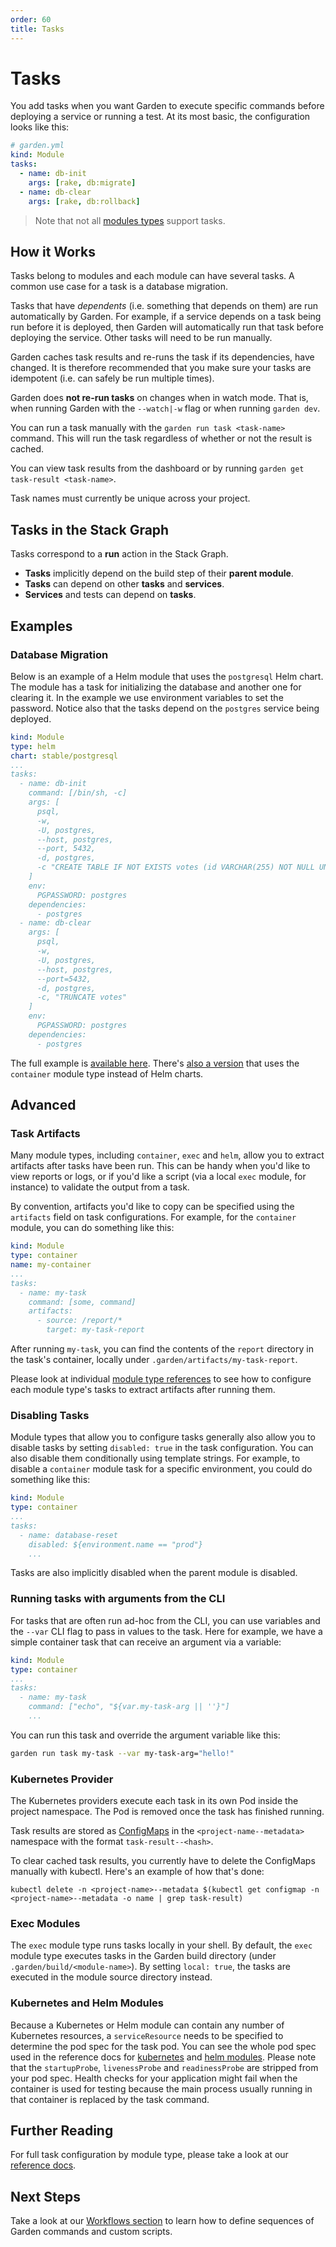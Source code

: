 ```yaml
---
order: 60
title: Tasks
---
```


# Tasks

You add tasks when you want Garden to execute specific commands before deploying a service or running a test. At its most basic, the configuration looks like this:

```yaml
# garden.yml
kind: Module
tasks:
  - name: db-init
    args: [rake, db:migrate]
  - name: db-clear
    args: [rake, db:rollback]
```

> Note that not all [modules types](../reference/module-types/README.md) support tasks.

## How it Works

Tasks belong to modules and each module can have several tasks. A common use case for a task is a database migration.

Tasks that have _dependents_ (i.e. something that depends on them) are run automatically by Garden. For example, if a service depends on a task being run before it is deployed, then Garden will automatically run that task before deploying the service. Other tasks will need to be run manually.

Garden caches task results and re-runs the task if its dependencies, have changed. It is therefore recommended that you make sure your tasks are idempotent (i.e. can safely be run multiple times).

Garden does **not re-run tasks** on changes when in watch mode. That is, when running Garden with the `--watch|-w` flag or when running `garden dev`.

You can run a task manually with the `garden run task <task-name>` command. This will run the task regardless of whether or not the result is cached.

You can view task results from the dashboard or by running `garden get task-result <task-name>`.

Task names must currently be unique across your project.

## Tasks in the Stack Graph

Tasks correspond to a **run** action in the Stack Graph.

- **Tasks** implicitly depend on the build step of their **parent module**.
- **Tasks** can depend on other **tasks** and **services**.
- **Services** and tests can depend on **tasks**.

## Examples

### Database Migration

Below is an example of a Helm module that uses the `postgresql` Helm chart. The module has a task for initializing the database and another one for clearing it. In the example we use environment variables to set the password. Notice also that the tasks depend on the `postgres` service being deployed.

```yaml
kind: Module
type: helm
chart: stable/postgresql
...
tasks:
  - name: db-init
    command: [/bin/sh, -c]
    args: [
      psql,
      -w,
      -U, postgres,
      --host, postgres,
      --port, 5432,
      -d, postgres,
      -c "CREATE TABLE IF NOT EXISTS votes (id VARCHAR(255) NOT NULL UNIQUE, vote VARCHAR(255) NOT NULL, created_at timestamp default NULL)"
    ]
    env:
      PGPASSWORD: postgres
    dependencies:
      - postgres
  - name: db-clear
    args: [
      psql,
      -w,
      -U, postgres,
      --host, postgres,
      --port=5432,
      -d, postgres,
      -c, "TRUNCATE votes"
    ]
    env:
      PGPASSWORD: postgres
    dependencies:
      - postgres
```

The full example is [available here](https://github.com/garden-io/garden/tree/0.12.60/examples/vote-helm/postgres/garden.yml). There's [also a version](https://github.com/garden-io/garden/tree/0.12.60/examples/vote) that uses the `container` module type instead of Helm charts.

## Advanced

### Task Artifacts

Many module types, including `container`, `exec` and `helm`, allow you to extract artifacts after tasks have been run. This can be handy when you'd like to view reports or logs, or if you'd like a script (via a local `exec` module, for instance) to validate the output from a task.

By convention, artifacts you'd like to copy can be specified using the `artifacts` field on task configurations. For example, for the `container` module, you can do something like this:

```yaml
kind: Module
type: container
name: my-container
...
tasks:
  - name: my-task
    command: [some, command]
    artifacts:
      - source: /report/*
        target: my-task-report
```

After running `my-task`, you can find the contents of the `report` directory in the task's container, locally under `.garden/artifacts/my-task-report`.

Please look at individual [module type references](../reference/module-types/README.md) to see how to configure each module type's tasks to extract artifacts after running them.

### Disabling Tasks

Module types that allow you to configure tasks generally also allow you to disable tasks by setting `disabled: true` in the task configuration. You can also disable them conditionally using template strings. For example, to disable a `container` module task for a specific environment, you could do something like this:

```yaml
kind: Module
type: container
...
tasks:
  - name: database-reset
    disabled: ${environment.name == "prod"}
    ...
```

Tasks are also implicitly disabled when the parent module is disabled.

### Running tasks with arguments from the CLI

For tasks that are often run ad-hoc from the CLI, you can use variables and the `--var` CLI flag to pass in values to the task.
Here for example, we have a simple container task that can receive an argument via a variable:

```yaml
kind: Module
type: container
...
tasks:
  - name: my-task
    command: ["echo", "${var.my-task-arg || ''}"]
    ...
```

You can run this task and override the argument variable like this:

```sh
garden run task my-task --var my-task-arg="hello!"
```

### Kubernetes Provider

The Kubernetes providers execute each task in its own Pod inside the project namespace. The Pod is removed once the task has finished running.

Task results are stored as [ConfigMaps](https://kubernetes.io/docs/tasks/configure-pod-container/configure-pod-configmap/) in the `<project-name--metadata>` namespace with the format `task-result--<hash>`.

To clear cached task results, you currently have to delete the ConfigMaps manually with kubectl. Here's an example of how that's done:

```console
kubectl delete -n <project-name>--metadata $(kubectl get configmap -n <project-name>--metadata -o name | grep task-result)
```

### Exec Modules

The `exec` module type runs tasks locally in your shell. By default, the `exec` module type executes tasks in the Garden build directory (under `.garden/build/<module-name>`). By setting `local: true`, the tasks are executed in the module
source directory instead.

### Kubernetes and Helm Modules

Because a Kubernetes or Helm module can contain any number of Kubernetes resources, a `serviceResource` needs to be specified to determine the pod spec for the task pod. You can see the whole pod spec used in the reference docs for [kubernetes](https://docs.garden.io/reference/module-types/kubernetes#tasks-.resource) and [helm modules](https://docs.garden.io/reference/module-types/helm#tasks-.resource). Please note that the `startupProbe`, `livenessProbe` and `readinessProbe` are stripped from your pod spec. Health checks for your application might fail when the container is used for testing because the main process usually running in that container is replaced by the task command.

## Further Reading

For full task configuration by module type, please take a look at our [reference docs](../reference/module-types/README.md).

## Next Steps

Take a look at our [Workflows section](./workflows.md) to learn how to define sequences of Garden commands and custom scripts.
